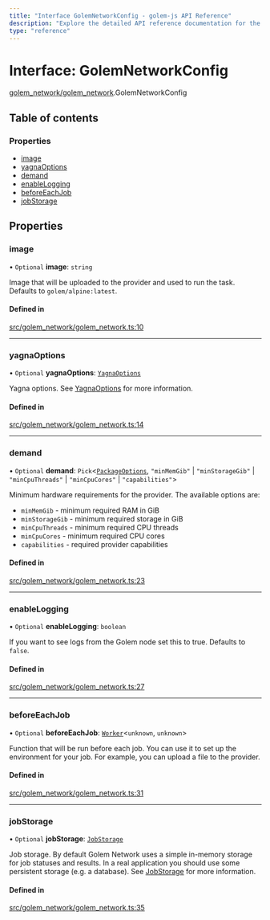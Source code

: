 ```yaml
---
title: "Interface GolemNetworkConfig - golem-js API Reference"
description: "Explore the detailed API reference documentation for the Interface GolemNetworkConfig within the golem-js SDK for the Golem Network."
type: "reference"
---
```

# Interface: GolemNetworkConfig

[golem\_network/golem\_network](../modules/golem_network_golem_network).GolemNetworkConfig

## Table of contents

### Properties

- [image](golem_network_golem_network.GolemNetworkConfig#image)
- [yagnaOptions](golem_network_golem_network.GolemNetworkConfig#yagnaoptions)
- [demand](golem_network_golem_network.GolemNetworkConfig#demand)
- [enableLogging](golem_network_golem_network.GolemNetworkConfig#enablelogging)
- [beforeEachJob](golem_network_golem_network.GolemNetworkConfig#beforeeachjob)
- [jobStorage](golem_network_golem_network.GolemNetworkConfig#jobstorage)

## Properties

### image

• `Optional` **image**: `string`

Image that will be uploaded to the provider and used to run the task. Defaults to `golem/alpine:latest`.

#### Defined in

[src/golem_network/golem_network.ts:10](https://github.com/golemfactory/golem-js/blob/effec9a/src/golem_network/golem_network.ts#L10)

___

### yagnaOptions

• `Optional` **yagnaOptions**: [`YagnaOptions`](../modules/executor_executor#yagnaoptions)

Yagna options. See [YagnaOptions](../modules/executor_executor#yagnaoptions) for more information.

#### Defined in

[src/golem_network/golem_network.ts:14](https://github.com/golemfactory/golem-js/blob/effec9a/src/golem_network/golem_network.ts#L14)

___

### demand

• `Optional` **demand**: `Pick`\<[`PackageOptions`](../modules/package_package#packageoptions), ``"minMemGib"`` \| ``"minStorageGib"`` \| ``"minCpuThreads"`` \| ``"minCpuCores"`` \| ``"capabilities"``\>

Minimum hardware requirements for the provider. The available options are:
- `minMemGib` - minimum required RAM in GiB
- `minStorageGib` - minimum required storage in GiB
- `minCpuThreads` - minimum required CPU threads
- `minCpuCores` - minimum required CPU cores
- `capabilities` - required provider capabilities

#### Defined in

[src/golem_network/golem_network.ts:23](https://github.com/golemfactory/golem-js/blob/effec9a/src/golem_network/golem_network.ts#L23)

___

### enableLogging

• `Optional` **enableLogging**: `boolean`

If you want to see logs from the Golem node set this to true. Defaults to `false`.

#### Defined in

[src/golem_network/golem_network.ts:27](https://github.com/golemfactory/golem-js/blob/effec9a/src/golem_network/golem_network.ts#L27)

___

### beforeEachJob

• `Optional` **beforeEachJob**: [`Worker`](../modules/task_work#worker)\<`unknown`, `unknown`\>

Function that will be run before each job. You can use it to set up the environment for your job. For example, you can upload a file to the provider.

#### Defined in

[src/golem_network/golem_network.ts:31](https://github.com/golemfactory/golem-js/blob/effec9a/src/golem_network/golem_network.ts#L31)

___

### jobStorage

• `Optional` **jobStorage**: [`JobStorage`](job_storage.JobStorage)

Job storage. By default Golem Network uses a simple in-memory storage for job statuses and results. In a real application you should use some persistent storage (e.g. a database). See [JobStorage](job_storage.JobStorage) for more information.

#### Defined in

[src/golem_network/golem_network.ts:35](https://github.com/golemfactory/golem-js/blob/effec9a/src/golem_network/golem_network.ts#L35)
